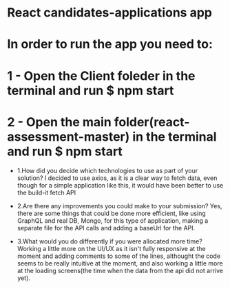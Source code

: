 # React candidates-applications app

# In order to run the app you need to:
# 1 - Open the Client foleder in the terminal and run $ npm start
# 2 - Open the main folder(react-assessment-master) in the terminal and run $ npm start

* 1.How did you decide which technologies to use as part of your solution?
I decided to use axios, as it is a clear way to fetch data, even though for a simple application like this, it would have been better to use the build-it fetch API

* 2.Are there any improvements you could make to your submission?
Yes, there are some things that could be done more efficient, like using GraphQL and real DB, Mongo, for this type of application, making a separate file for the API calls and adding a baseUrl for the API.

* 3.What would you do differently if you were allocated more time?
Working a little more on the UI/UX as it isn't fully responsive at the moment and adding comments to some of the lines, althought the code seems to be really intuitive at the moment, and also working a little more at the loading screens(the time when the data from the api did not arrive yet).